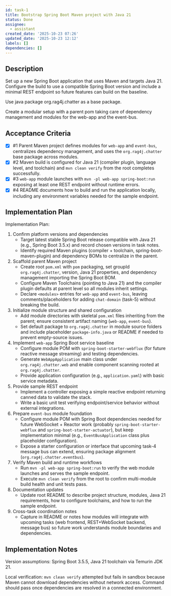 ```yaml
---
id: task-1
title: Bootstrap Spring Boot Maven project with Java 21
status: Done
assignee:
  - assistant
created_date: '2025-10-23 07:26'
updated_date: '2025-10-23 12:12'
labels: []
dependencies: []
---
```


## Description

<!-- SECTION:DESCRIPTION:BEGIN -->
Set up a new Spring Boot application that uses Maven and targets Java 21. Configure the build to use a compatible Spring Boot version and include a minimal REST endpoint so future features can build on the baseline.

Use java package org.rag4j.chatter as a base package.

Create a modular setup with a parent pom taking care of dependency management and modules for the web-app and the event-bus.
<!-- SECTION:DESCRIPTION:END -->

## Acceptance Criteria
<!-- AC:BEGIN -->
- [x] #1 Parent Maven project defines modules for `web-app` and `event-bus`, centralizes dependency management, and uses the `org.rag4j.chatter` base package across modules.
- [x] #2 Maven build is configured for Java 21 (compiler plugin, language level, and toolchain) and `mvn clean verify` from the root completes successfully.
- [x] #3 `web-app` module launches with `mvn -pl web-app spring-boot:run` exposing at least one REST endpoint without runtime errors.
- [x] #4 README documents how to build and run the application locally, including any environment variables needed for the sample endpoint.
<!-- AC:END -->

## Implementation Plan

<!-- SECTION:PLAN:BEGIN -->
Implementation Plan:
1. Confirm platform versions and dependencies
   - Target latest stable Spring Boot release compatible with Java 21 (e.g., Spring Boot 3.5.x) and record chosen versions in task notes.
   - Identify required Maven plugins (compiler + toolchain, spring-boot-maven-plugin) and dependency BOMs to centralize in the parent.
2. Scaffold parent Maven project
   - Create root `pom.xml` with `pom` packaging, set groupId `org.rag4j.chatter`, version, Java 21 properties, and dependency management importing the Spring Boot BOM.
   - Configure Maven Toolchains (pointing to Java 21) and the compiler plugin defaults at parent level so all modules inherit settings.
   - Declare `<modules>` entries for `web-app` and `event-bus`, leaving comments/placeholders for adding `chat-domain` (task-5) without breaking the build.
3. Initialize module structure and shared configuration
   - Add module directories with skeletal `pom.xml` files inheriting from the parent; ensure consistent artifact naming (`web-app`, `event-bus`).
   - Set default package to `org.rag4j.chatter` in module source folders and include placeholder `package-info.java` or README if needed to prevent empty-source issues.
4. Implement `web-app` Spring Boot service baseline
   - Configure module POM with `spring-boot-starter-webflux` (for future reactive message streaming) and testing dependencies.
   - Generate `WebAppApplication` main class under `org.rag4j.chatter.web` and enable component scanning rooted at `org.rag4j.chatter`.
   - Provide application configuration (e.g., `application.yaml`) with basic service metadata.
5. Provide sample REST endpoint
   - Implement a controller exposing a simple reactive endpoint returning canned data to validate the stack.
   - Write a basic unit test verifying endpoint/service behavior without external integrations.
6. Prepare `event-bus` module foundation
   - Configure module POM with Spring Boot dependencies needed for future WebSocket + Reactor work (probably `spring-boot-starter-webflux` and `spring-boot-starter-actuator`), but keep implementation minimal (e.g., `EventBusApplication` class plus placeholder configuration).
   - Expose a starter configuration or interface that upcoming task-4 message bus can extend, ensuring package alignment (`org.rag4j.chatter.eventbus`).
7. Verify Maven build and runtime workflows
   - Run `mvn -pl web-app spring-boot:run` to verify the web module launches and serves the sample endpoint.
   - Execute `mvn clean verify` from the root to confirm multi-module build health and unit tests pass.
8. Documentation updates
   - Update root README to describe project structure, modules, Java 21 requirements, how to configure toolchains, and how to run the sample endpoint.
9. Cross-task coordination notes
   - Capture in README or notes how modules will integrate with upcoming tasks (web frontend, REST+WebSocket backend, message bus) so future work understands module boundaries and dependencies.
<!-- SECTION:PLAN:END -->

## Implementation Notes

<!-- SECTION:NOTES:BEGIN -->
Version assumptions: Spring Boot 3.5.5, Java 21 toolchain via Temurin JDK 21.

Local verification: `mvn clean verify` attempted but fails in sandbox because Maven cannot download dependencies without network access. Command should pass once dependencies are resolved in a connected environment.
<!-- SECTION:NOTES:END -->
